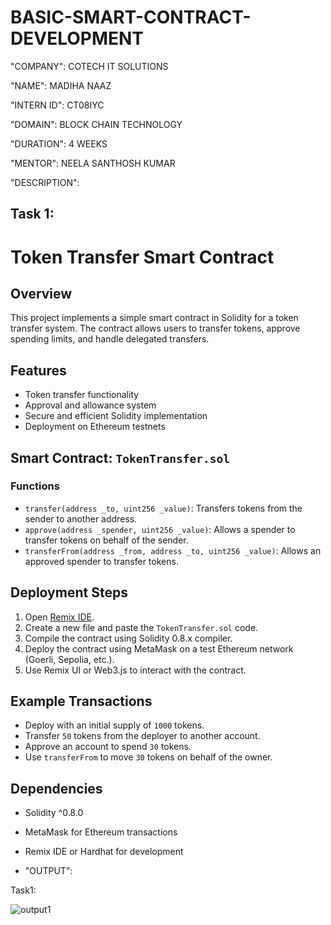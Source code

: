 # BASIC-SMART-CONTRACT-DEVELOPMENT

"COMPANY": COTECH IT SOLUTIONS

"NAME": MADIHA NAAZ

"INTERN ID": CT08IYC

"DOMAIN": BLOCK CHAIN TECHNOLOGY

"DURATION": 4 WEEKS

"MENTOR": NEELA SANTHOSH KUMAR


"DESCRIPTION":


## Task 1:

# Token Transfer Smart Contract

## Overview
This project implements a simple smart contract in Solidity for a token transfer system. The contract allows users to transfer tokens, approve spending limits, and handle delegated transfers.

## Features
- Token transfer functionality
- Approval and allowance system
- Secure and efficient Solidity implementation
- Deployment on Ethereum testnets

## Smart Contract: `TokenTransfer.sol`
### Functions
- `transfer(address _to, uint256 _value)`: Transfers tokens from the sender to another address.
- `approve(address _spender, uint256 _value)`: Allows a spender to transfer tokens on behalf of the sender.
- `transferFrom(address _from, address _to, uint256 _value)`: Allows an approved spender to transfer tokens.

## Deployment Steps
1. Open [Remix IDE](https://remix.ethereum.org/).
2. Create a new file and paste the `TokenTransfer.sol` code.
3. Compile the contract using Solidity 0.8.x compiler.
4. Deploy the contract using MetaMask on a test Ethereum network (Goerli, Sepolia, etc.).
5. Use Remix UI or Web3.js to interact with the contract.

## Example Transactions
- Deploy with an initial supply of `1000` tokens.
- Transfer `50` tokens from the deployer to another account.
- Approve an account to spend `30` tokens.
- Use `transferFrom` to move `30` tokens on behalf of the owner.

## Dependencies
- Solidity ^0.8.0
- MetaMask for Ethereum transactions
- Remix IDE or Hardhat for development

-  "OUTPUT":
  
  Task1:
  
  ![output1](https://github.com/user-attachments/assets/bf61fb31-979c-49f6-bd42-1d036a2ba06b)







